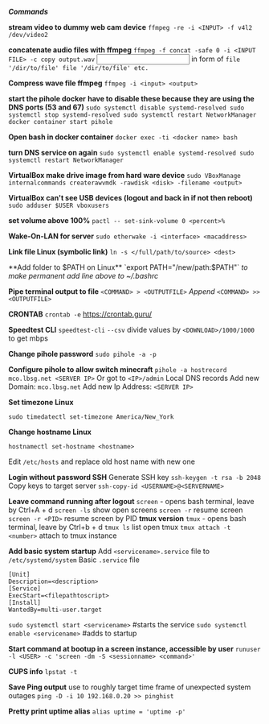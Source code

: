 ***Commands***

**stream video to dummy web cam device**
`ffmpeg -re -i <INPUT> -f v4l2 /dev/video2`

**concatenate audio files with ffmpeg**
`ffmpeg -f concat -safe 0 -i <INPUT FILE> -c copy output.wav`
<INPUT FILE> in form of 
`file '/dir/to/file'
file '/dir/to/file'
etc.`

**Compress wave file ffmpeg**
`ffmpeg -i <input> <output>`


**start the pihole docker**
**have to disable these because they are using the DNS ports (53 and 67)**
`sudo systemctl disable systemd-resolved
sudo systemctl stop systemd-resolved
sudo systemctl restart NetworkManager
docker container start pihole`

**Open bash in docker container**
`docker exec -ti <docker name> bash`

**turn DNS service on again**
`sudo systemctl enable systemd-resolved
sudo systemctl restart NetworkManager`

**VirtualBox make drive image from hard ware device**
`sudo VBoxManage internalcommands createrawvmdk -rawdisk <disk> -filename <output>`

**VirtualBox can't see USB devices (logout and back in if not then reboot)**
`sudo adduser $USER vboxusers`

**set volume above 100%**
`pactl -- set-sink-volume 0 <percent>%`

**Wake-On-LAN for server**
`sudo etherwake -i <interface> <macaddress>`

**Link file Linux (symbolic link)**
`ln -s </full/path/to/source> <dest>`

**Add folder to $PATH on Linux**
`export PATH="/new/path:$PATH"`
*to make permanent add line above to ~/.bashrc*

**Pipe terminal output to file**
`<COMMAND> > <OUTPUTFILE>`
*Append*
`<COMMAND> >> <OUTPUTFILE>`

**CRONTAB**
`crontab -e`
https://crontab.guru/

**Speedtest CLI**
`speedtest-cli`
`--csv` divide values by `<DOWNLOAD>/1000/1000` to get mbps

**Change pihole password**
`sudo pihole -a -p`

**Configure pihole to allow switch minecraft**
`pihole -a hostrecord mco.lbsg.net <SERVER IP>`
Or got to `<IP>/admin` Local DNS records
Add new Domain: `mco.lbsg.net`
Add new Ip Address: `<SERVER IP>`

**Set timezone Linux**

`sudo timedatectl set-timezone America/New_York`

**Change hostname Linux**

`hostnamectl set-hostname <hostname>`

Edit `/etc/hosts` and replace old host name with new one

**Login without password SSH**
Generate SSH key
`ssh-keygen -t rsa -b 2048`
Copy keys to target server
`ssh-copy-id <USERNAME>@<SERVERNAME>`

**Leave command running after logout**
`screen` - opens bash terminal, leave by Ctrl+A + d
`screen -ls` show open screens
`screen -r` resume screen
`screen -r <PID>` resume screen by PID
	**tmux version**
	`tmux` - opens bash terminal, leave by Ctrl+b + d
	`tmux ls` list open tmux
	`tmux attach -t <number>` attach to tmux instance

**Add basic system startup**
Add `<servicename>.service` file to `/etc/systemd/system`
	Basic `.service` file

```
[Unit]
Description=<description>
[Service]
ExecStart=<filepathtoscript>
[Install]
WantedBy=multi-user.target
```

`sudo systemctl start <servicename>` #starts the service
`sudo systemctl enable <servicename>` #adds to startup

**Start command at bootup in a screen instance, accessible by user**
`runuser -l <USER> -c 'screen -dm -S <sessionname> <command>'`

**CUPS info**
`lpstat -t`

**Save Ping output**
use to roughly target time frame of unexpected system outages
`ping -D -i 10 192.168.0.20 >> pinghist`

**Pretty print uptime alias**
`alias uptime = 'uptime -p'`

